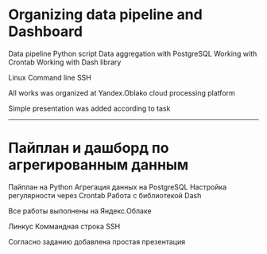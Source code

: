 # Organizing data pipeline and Dashboard

Data pipeline Python script
Data aggregation with PostgreSQL
Working with Crontab
Working with Dash library

Linux
Command line
SSH

All works was organized at Yandex.Oblako cloud processing platform

Simple presentation was added according to task

---

# Пайплан и дашборд по агрегированным данным

Пайплан на Python
Агрегация данных на PostgreSQL
Настройка регулярности через Crontab
Работа с библиотекой Dash

Все работы выполнены на Яндекс.Облаке

Линкус
Коммандная строка
SSH

Согласно заданию добавлена простая презентация